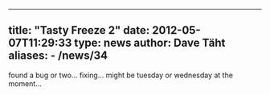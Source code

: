 
---
title: "Tasty Freeze 2"
date: 2012-05-07T11:29:33
type: news
author: Dave Täht
aliases:
    - /news/34
---
found a bug or two... fixing... might be tuesday or wednesday at the
moment...
